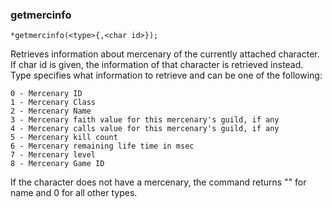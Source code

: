 ### getmercinfo
```
*getmercinfo(<type>{,<char id>});
```

Retrieves information about mercenary of the currently attached
character. If char id is given, the information of that character is
retrieved instead. Type specifies what information to retrieve and
can be one of the following:

	0 - Mercenary ID
	1 - Mercenary Class
	2 - Mercenary Name
	3 - Mercenary faith value for this mercenary's guild, if any
	4 - Mercenary calls value for this mercenary's guild, if any
	5 - Mercenary kill count
	6 - Mercenary remaining life time in msec
	7 - Mercenary level
	8 - Mercenary Game ID

If the character does not have a mercenary, the command returns ""
for name and 0 for all other types.

